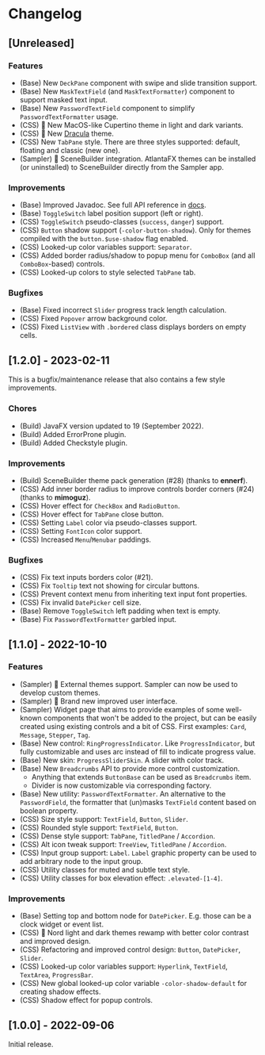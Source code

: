 # Changelog

## [Unreleased]

### Features

- (Base) New `DeckPane` component with swipe and slide transition support.
- (Base) New `MaskTextField` (and `MaskTextFormatter`) component to support masked text input.
- (Base) New `PasswordTextField` component to simplify `PasswordTextFormatter` usage.
- (CSS) 🚀 New MacOS-like Cupertino theme in light and dark variants.
- (CSS) 🚀 New [Dracula](https://ui.draculatheme.com/) theme.
- (CSS) New `TabPane` style. There are three styles supported: default, floating and classic (new one).
- (Sampler) 🚀 SceneBuilder integration. AtlantaFX themes can be installed (or uninstalled) to SceneBuilder directly from the Sampler app. 

### Improvements

- (Base) Improved Javadoc. See full API reference in [docs](https://mkpaz.github.io/atlantafx/apidocs/atlantafx.base/module-summary.html).
- (Base) `ToggleSwitch` label position support (left or right).
- (CSS) `ToggleSwitch` pseudo-classes (`success`, `danger`) support.
- (CSS) `Button` shadow support (`-color-button-shadow`). Only for themes compiled with the `button.$use-shadow` flag enabled.  
- (CSS) Looked-up color variables support: `Separator`.
- (CSS) Added border radius/shadow to popup menu for `ComboBox` (and all `ComboBox`-based) controls.
- (CSS) Looked-up colors to style selected `TabPane` tab.

### Bugfixes

- (Base) Fixed incorrect `Slider` progress track length calculation.
- (CSS) Fixed `Popover` arrow background color.
- (CSS) Fixed `ListView` with `.bordered` class displays borders on empty cells.

## [1.2.0] - 2023-02-11

This is a bugfix/maintenance release that also contains a few style improvements.

### Chores

- (Build) JavaFX version updated to 19 (September 2022).
- (Build) Added ErrorProne plugin.
- (Build) Added Checkstyle plugin.

### Improvements

- (Build) SceneBuilder theme pack generation (#28) (thanks to **ennerf**).
- (CSS) Add inner border radius to improve controls border corners (#24) (thanks to **mimoguz**).
- (CSS) Hover effect for `CheckBox` and `RadioButton`.
- (CSS) Hover effect for `TabPane` close button.
- (CSS) Setting `Label` color via pseudo-classes support.
- (CSS) Setting `FontIcon` color support.
- (CSS) Increased `Menu`/`Menubar` paddings.

### Bugfixes

- (CSS) Fix text inputs borders color (#21).
- (CSS) Fix `Tooltip` text not showing for circular buttons.
- (CSS) Prevent context menu from inheriting text input font properties.
- (CSS) Fix invalid `DatePicker` cell size.
- (Base) Remove `ToggleSwitch` left padding when text is empty.
- (Base) Fix `PasswordTextFormatter` garbled input.

## [1.1.0] - 2022-10-10

### Features

- (Sampler) 🚀 External themes support. Sampler can now be used to develop custom themes.
- (Sampler) 🚀 Brand new improved user interface.
- (Sampler) Widget page that aims to provide examples of some well-known components that won't be added to the project, but can be easily created using existing controls and a bit of CSS. First examples: `Card`, `Message`, `Stepper`, `Tag`.
- (Base) New control: `RingProgressIndicator`. Like `ProgressIndicator`, but fully customizable and uses arc instead of fill to indicate progress value.
- (Base) New skin: `ProgressSliderSkin`. A slider with color track.
- (Base) New `Breadcrumbs` API to provide more control customization.
  - Anything that extends `ButtonBase` can be used as `Breadcrumbs` item.
  - Divider is now customizable via corresponding factory.
- (Base) New utility: `PasswordTextFormatter`. An alternative to the `PasswordField`, the formatter that (un)masks `TextField` content based on boolean property.
- (CSS) Size style support: `TextField`, `Button`, `Slider`.
- (CSS) Rounded style support: `TextField`, `Button`.
- (CSS) Dense style support: `TabPane`, `TitledPane` / `Accordion`.
- (CSS) Alt icon tweak support: `TreeView`, `TitledPane` / `Accordion`.
- (CSS) Input group support: `Label`. `Label` graphic property can be used to add arbitrary node to the input group.
- (CSS) Utility classes for muted and subtle text style.
- (CSS) Utility classes for box elevation effect: `.elevated-[1-4]`.

### Improvements

- (Base) Setting top and bottom node for `DatePicker`. E.g. those can be a clock widget or event list.
- (CSS) 🚀 Nord light and dark themes rewamp with better color contrast and improved design.
- (CSS) Refactoring and improved control design: `Button`, `DatePicker`, `Slider`.
- (CSS) Looked-up color variables support: `Hyperlink`, `TextField`, `TextArea`, `ProgressBar`.
- (CSS) New global looked-up color variable `-color-shadow-default` for creating shadow effects.
- (CSS) Shadow effect for popup controls.

## [1.0.0] - 2022-09-06

Initial release.
